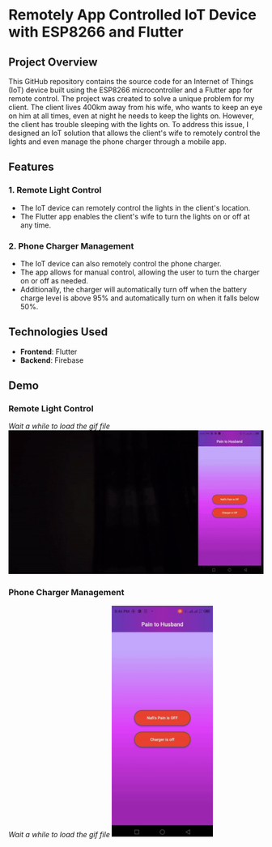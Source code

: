 # Remotely App Controlled IoT Device with ESP8266 and Flutter

## Project Overview

This GitHub repository contains the source code for an Internet of Things (IoT) device built using the ESP8266 microcontroller and a Flutter app for remote control. The project was created to solve a unique problem for my client. The client lives 400km away from his wife, who wants to keep an eye on him at all times, even at night he needs to keep the lights on. However, the client has trouble sleeping with the lights on. To address this issue, I designed an IoT solution that allows the client's wife to remotely control the lights and even manage the phone charger through a mobile app.

## Features

### 1. Remote Light Control
- The IoT device can remotely control the lights in the client's location.
- The Flutter app enables the client's wife to turn the lights on or off at any time.

### 2. Phone Charger Management
- The IoT device can also remotely control the phone charger.
- The app allows for manual control, allowing the user to turn the charger on or off as needed.
- Additionally, the charger will automatically turn off when the battery charge level is above 95% and automatically turn on when it falls below 50%.

## Technologies Used

- **Frontend**: Flutter
- **Backend**: Firebase

## Demo

### Remote Light Control
<i>Wait a while to load the gif file</i>
![Remote Light Control](assets/images/lighton.gif)

### Phone Charger Management
<i> Wait a while to load the gif file</i>
<img src="assets/images/chargeron.gif" alt="Image Description" width="200" >



